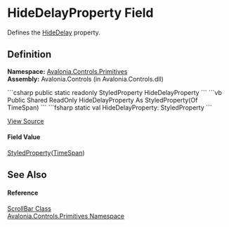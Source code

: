 # HideDelayProperty Field


Defines the <a href="P_Avalonia_Controls_Primitives_ScrollBar_HideDelay">HideDelay</a> property.



## Definition
**Namespace:** <a href="N_Avalonia_Controls_Primitives">Avalonia.Controls.Primitives</a>  
**Assembly:** Avalonia.Controls (in Avalonia.Controls.dll)

<Tabs groupId="api-code-preview">
<TabItem value="csharp" label="C#">
```csharp
public static readonly StyledProperty<TimeSpan> HideDelayProperty
```
</TabItem>
<TabItem value="vb" label="VB">
```vb
Public Shared ReadOnly HideDelayProperty As StyledProperty(Of TimeSpan)
```
</TabItem>
<TabItem value="fsharp" label="F#">
```fsharp
static val HideDelayProperty: StyledProperty<TimeSpan>
```
</TabItem>
</Tabs>



<a href="https://github.com/AvaloniaUI/Avalonia/tree/master/src/Avalonia.Controls/Primitives/ScrollBar.cs" title="View the source code">View Source</a>



#### Field Value
<a href="T_Avalonia_StyledProperty_1">StyledProperty</a>(<a href="https://learn.microsoft.com/dotnet/api/system.timespan" target="_blank" rel="noopener noreferrer">TimeSpan</a>)

## See Also


#### Reference
<a href="T_Avalonia_Controls_Primitives_ScrollBar">ScrollBar Class</a>  
<a href="N_Avalonia_Controls_Primitives">Avalonia.Controls.Primitives Namespace</a>  

